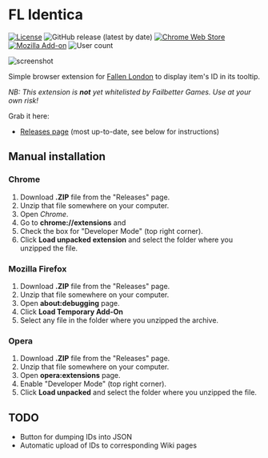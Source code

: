 # FL Identica

[![License](https://img.shields.io/github/license/lensvol/fl-identica)](https://github.com/lensvol/fl-identica/blob/master/LICENSE) ![GitHub release (latest by date)](https://img.shields.io/github/v/release/lensvol/fl-identica) [![Chrome Web Store](https://img.shields.io/chrome-web-store/v/kckfejnllhglopjigaackehagipaihlo)](https://chrome.google.com/webstore/detail/fl-identica/kckfejnllhglopjigaackehagipaihlo?hl=en) [![Mozilla Add-on](https://img.shields.io/amo/v/fl-identica)](https://addons.mozilla.org/en-US/firefox/addon/fl-identica/) ![User count](https://raw.githubusercontent.com/lensvol/fl-extensions-graylist/main/static/badges/counts/fl_identica.svg?bogus-cache-buster=yes) 

![screenshot](https://raw.githubusercontent.com/lensvol/fl-identica/master/screenshot.png)

Simple browser extension for [Fallen London](https://www.fallenlondon.com/) to display item's ID in its tooltip.

_NB: This extension is **not** yet whitelisted by Failbetter Games. Use at your own risk!_ 

Grab it here:
* [Releases page](https://github.com/lensvol/fl-identica/releases) (most up-to-date, see below for instructions)

## Manual installation

### Chrome

1. Download **.ZIP** file from the "Releases" page.
2. Unzip that file somewhere on your computer. 
3. Open _Chrome_.
4. Go to **chrome://extensions** and 
5. Check the box for "Developer Mode" (top right corner).
6. Click **Load unpacked extension** and select the folder where you unzipped the file.

### Mozilla Firefox

1. Download **.ZIP** file from the "Releases" page.
2. Unzip that file somewhere on your computer. 
3. Open **about:debugging** page.
4. Click **Load Temporary Add-On**
5. Select any file in the folder where you unzipped the archive.

### Opera

1. Download **.ZIP** file from the "Releases" page.
2. Unzip that file somewhere on your computer.
3. Open **opera:extensions** page.
4. Enable "Developer Mode" (top right corner).
6. Click **Load unpacked** and select the folder where you unzipped the file.


## TODO

* Button for dumping IDs into JSON
* Automatic upload of IDs to corresponding Wiki pages